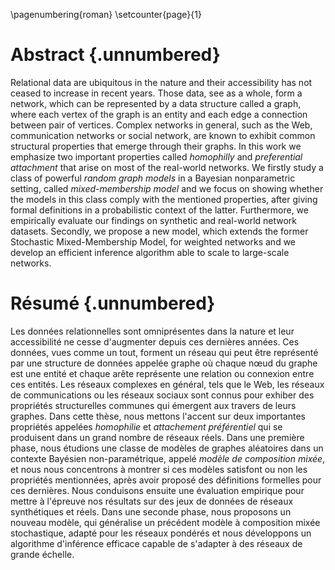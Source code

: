 
\pagenumbering{roman}
\setcounter{page}{1}

# Abstract {.unnumbered}

<!-- This is the abstract -->

<!--
Lorem ipsum dolor sit amet, consectetur adipiscing elit. Nam et turpis gravida, lacinia ante sit amet, sollicitudin erat. Aliquam efficitur vehicula leo sed condimentum. Phasellus lobortis eros vitae rutrum egestas. Vestibulum ante ipsum primis in faucibus orci luctus et ultrices posuere cubilia Curae; Donec at urna imperdiet, vulputate orci eu, sollicitudin leo. Donec nec dui sagittis, malesuada erat eget, vulputate tellus. Nam ullamcorper efficitur iaculis. Mauris eu vehicula nibh. In lectus turpis, tempor at felis a, egestas fermentum massa.
-->


Relational data are ubiquitous in the nature and their accessibility has not ceased to increase in recent years.
Those data, see as a whole, form a network, which can be represented by a data structure called a graph, where each vertex of the graph is an entity and each edge a connection between pair of vertices. Complex networks in general, such as the Web,  communication networks or social network, are known to exhibit common structural properties that emerge through their graphs. In this work we emphasize two important properties called *homophilly* and *preferential attachment* that arise on most of the real-world networks. We firstly study a class of powerful *random graph models* in a Bayesian nonparametric setting, called *mixed-membership model* and we focus on showing whether the models in this class comply with the mentioned properties, after giving formal definitions in a probabilistic context of the latter. Furthermore, we empirically evaluate our findings on synthetic and real-world network datasets. Secondly, we propose a new model, which extends the former Stochastic Mixed-Membership Model, for weighted networks and we develop an efficient inference algorithm able to scale to large-scale networks.

# Résumé {.unnumbered}

Les données relationnelles sont omniprésentes dans la nature et leur accessibilité ne cesse d'augmenter depuis ces dernières années.
Ces données, vues comme un tout, forment un réseau qui peut être représenté par une structure de données appelée graphe où chaque nœud du graphe est une entité et chaque arête représente une relation ou connexion entre ces entités. Les réseaux complexes en général, tels que le Web, les réseaux de communications ou les réseaux sociaux sont connus pour exhiber des propriétés structurelles communes qui émergent aux travers de leurs graphes. Dans cette thèse, nous mettons l'accent sur deux importantes propriétés appelées *homophilie* et *attachement préférentiel* qui se produisent dans un grand nombre de réseaux réels. Dans une première phase, nous étudions une classe de modèles de graphes aléatoires dans un contexte Bayésien non-paramétrique, appelé *modèle de composition mixée*, et nous nous concentrons à montrer si ces modèles satisfont ou non les propriétés mentionnées, après avoir proposé des définitions formelles pour ces dernières. Nous conduisons ensuite une évaluation empirique pour mettre à l'épreuve nos résultats sur des jeux de données de réseaux synthétiques et réels. Dans une seconde phase, nous proposons un nouveau modèle, qui généralise un précédent modèle à composition mixée stochastique, adapté pour les réseaux pondérés et nous développons un algorithme d'inférence efficace capable de s'adapter à des réseaux de grande échelle.



